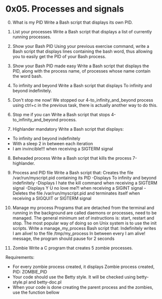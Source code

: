 # 0x05. Processes and signals

0. What is my PID
Write a Bash script that displays its own PID.

1. List your processes
Write a Bash script that displays a list of currently running processes.

2. Show your Bash PID
Using your previous exercise command, write a Bash script that displays lines containing the bash word, thus allowing you to easily get the PID of your Bash process.

3. Show your Bash PID made easy
Write a Bash script that displays the PID, along with the process name, of processes whose name contain the word bash.

4. To infinity and beyond
Write a Bash script that displays To infinity and beyond indefinitely.

5. Don't stop me now!
We stopped our 4-to_infinity_and_beyond process using ctrl+c in the previous task, there is actually another way to do this.

6. Stop me if you can
Write a Bash script that stops 4-to_infinity_and_beyond process.

7. Highlander
mandatory
Write a Bash script that displays:
- To infinity and beyond indefinitely
- With a sleep 2 in between each iteration
- I am invincible!!! when receiving a SIGTERM signal


8. Beheaded process
Write a Bash script that kills the process 7-highlander.


9. Process and PID file
Write a Bash script that:
Creates the file /var/run/myscript.pid containing its PID
-Displays To infinity and beyond indefinitely
-Displays I hate the kill command when receiving a SIGTERM signal
-Displays Y U no love me?! when receiving a SIGINT signal
-Deletes the file /var/run/myscript.pid and terminates itself when receiving a SIGQUIT or SIGTERM signal


10. Manage my process
Programs that are detached from the terminal and running in the background are called daemons or processes, need to be managed. The general minimum set of instructions is: start, restart and stop. The most popular way of doing so on Unix system is to use the init scripts.
Write a manage_my_process Bash script that:
Indefinitely writes I am alive! to the file /tmp/my_process
In between every I am alive! message, the program should pause for 2 seconds


11. Zombie
Write a C program that creates 5 zombie processes.

Requirements:

- For every zombie process created, it displays Zombie process created, PID: ZOMBIE_PID
- Your code should use the Betty style. It will be checked using betty-style.pl and betty-doc.pl
- When your code is done creating the parent process and the zombies, use the function bellow
